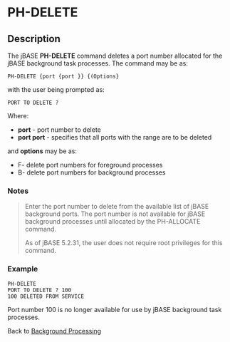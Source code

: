 # PH-DELETE

<PageHeader />

## Description

The jBASE **PH-DELETE** command deletes a port number allocated for the jBASE background task processes. The command may be as:

```
PH-DELETE {port {port }} {(Options}
```

with the user being prompted as:

```
PORT TO DELETE ?
```

Where:

- **port** - port number to delete
- **port port** - specifies that all ports with the range are to be deleted

and **options** may be as:

- F- delete port numbers for foreground processes
- B- delete port numbers for background processes

### Notes

> Enter the port number to delete from the available list of jBASE background ports. The port number is not available for jBASE background processes until allocated by the PH-ALLOCATE command.
>
> As of jBASE 5.2.31, the user does not require root privileges for this command.

### Example

```
PH-DELETE
PORT TO DELETE ? 100
100 DELETED FROM SERVICE
```

Port number 100 is no longer available for use by jBASE background task processes.

Back to [Background Processing](./../README.md)

  
<PageFooter />
